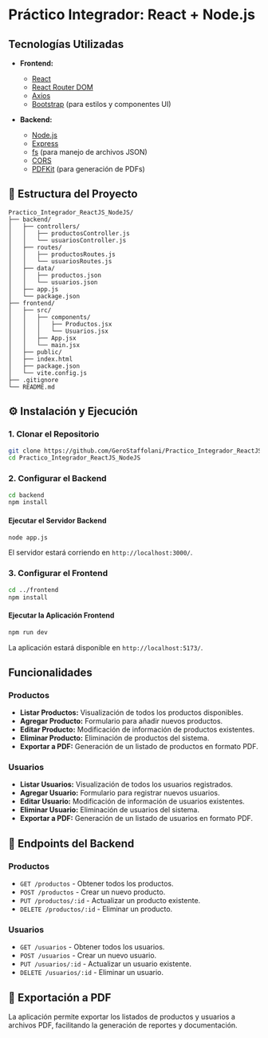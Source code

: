 #  Práctico Integrador: React + Node.js

## Tecnologías Utilizadas

- **Frontend:**
  - [React](https://reactjs.org/)
  - [React Router DOM](https://reactrouter.com/)
  - [Axios](https://axios-http.com/)
  - [Bootstrap](https://getbootstrap.com/) (para estilos y componentes UI)

- **Backend:**
  - [Node.js](https://nodejs.org/)
  - [Express](https://expressjs.com/)
  - [fs](https://nodejs.org/api/fs.html) (para manejo de archivos JSON)
  - [CORS](https://www.npmjs.com/package/cors)
  - [PDFKit](https://www.npmjs.com/package/pdfkit) (para generación de PDFs)

## 📁 Estructura del Proyecto

```
Practico_Integrador_ReactJS_NodeJS/
├── backend/
│   ├── controllers/
│   │   ├── productosController.js
│   │   └── usuariosController.js
│   ├── routes/
│   │   ├── productosRoutes.js
│   │   └── usuariosRoutes.js
│   ├── data/
│   │   ├── productos.json
│   │   └── usuarios.json
│   ├── app.js
│   └── package.json
├── frontend/
│   ├── src/
│   │   ├── components/
│   │   │   ├── Productos.jsx
│   │   │   └── Usuarios.jsx
│   │   ├── App.jsx
│   │   └── main.jsx
│   ├── public/
│   ├── index.html
│   ├── package.json
│   └── vite.config.js
├── .gitignore
└── README.md
```

## ⚙️ Instalación y Ejecución

### 1. Clonar el Repositorio

```bash
git clone https://github.com/GeroStaffolani/Practico_Integrador_ReactJS_NodeJS.git
cd Practico_Integrador_ReactJS_NodeJS
```

### 2. Configurar el Backend

```bash
cd backend
npm install
```

#### Ejecutar el Servidor Backend

```bash
node app.js
```

El servidor estará corriendo en `http://localhost:3000/`.

### 3. Configurar el Frontend

```bash
cd ../frontend
npm install
```

#### Ejecutar la Aplicación Frontend

```bash
npm run dev
```

La aplicación estará disponible en `http://localhost:5173/`.

## Funcionalidades

### Productos

- **Listar Productos:** Visualización de todos los productos disponibles.
- **Agregar Producto:** Formulario para añadir nuevos productos.
- **Editar Producto:** Modificación de información de productos existentes.
- **Eliminar Producto:** Eliminación de productos del sistema.
- **Exportar a PDF:** Generación de un listado de productos en formato PDF.

### Usuarios

- **Listar Usuarios:** Visualización de todos los usuarios registrados.
- **Agregar Usuario:** Formulario para registrar nuevos usuarios.
- **Editar Usuario:** Modificación de información de usuarios existentes.
- **Eliminar Usuario:** Eliminación de usuarios del sistema.
- **Exportar a PDF:** Generación de un listado de usuarios en formato PDF.

## 📄 Endpoints del Backend

### Productos

- `GET /productos` - Obtener todos los productos.
- `POST /productos` - Crear un nuevo producto.
- `PUT /productos/:id` - Actualizar un producto existente.
- `DELETE /productos/:id` - Eliminar un producto.

### Usuarios

- `GET /usuarios` - Obtener todos los usuarios.
- `POST /usuarios` - Crear un nuevo usuario.
- `PUT /usuarios/:id` - Actualizar un usuario existente.
- `DELETE /usuarios/:id` - Eliminar un usuario.


## 📄 Exportación a PDF

La aplicación permite exportar los listados de productos y usuarios a archivos PDF, facilitando la generación de reportes y documentación.
